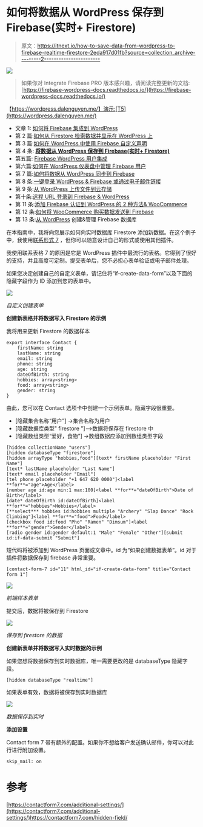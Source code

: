 # 如何将数据从 WordPress 保存到 Firebase(实时+ Firestore)

> 原文：<https://itnext.io/how-to-save-data-from-wordpress-to-firebase-realtime-firestore-2eda917d01fb?source=collection_archive---------2----------------------->

![](img/ff45f83595ae5b028a82e44fed77cb7a.png)

> 如果你对 Integrate Firebase PRO 版本感兴趣，请阅读完整更新的文档:[https://firebase-wordpress-docs.readthedocs.io/](https://firebase-wordpress-docs.readthedocs.io/)

【https://wordpress.dalenguyen.me/】演示:[T5](https://wordpress.dalenguyen.me/)

*   文章 1: [如何将 Firebase 集成到 WordPress](/how-to-integrate-firebase-and-wordpress-b017ee274687)
*   第 2 篇:[如何从 Firestore 检索数据并显示在 WordPress 上](/how-to-retrieve-data-from-firestore-and-display-on-wordpress-8638854a762e)
*   第 3 篇:[如何在 WordPress 中使用 Firebase 自定义声明](https://medium.com/@dalenguyen/how-to-work-with-firebase-custom-claims-in-wordpress-aaf83965bd20?sk=85786e3739d42b18c3e2c7344bc5f436)
*   第 4 条: [**将数据从 WordPress 保存到 Firebase(实时+ Firestore)**](/how-to-save-data-from-wordpress-to-firebase-realtime-firestore-2eda917d01fb)
*   第五篇: [Firebase WordPress 用户集成](/firebase-wordpress-user-integration-c18a28e41cbd)
*   第六篇:[如何在 WordPress 仪表盘中管理 Firebase 用户](/firebase-users-management-in-wordpress-dashboard-61b4a1ca066#d4c2-1605c6edec5f)
*   第 7 篇:[如何将数据从 WordPress 同步到 Firebase](/sync-data-from-wordpress-to-firebase-d6e5860d3a06)
*   第 8 条:[一键登录 WordPress & Firebase 或通过电子邮件链接](https://medium.com/@dalenguyen/one-click-login-to-wordpress-firebase-or-via-email-link-d7610d71cd23)
*   第 9 条:[从 WordPress 上传文件到云存储](https://medium.com/@dalenguyen/upload-files-to-cloud-storage-from-wordpress-e8acc8ce70cd)
*   第十条:[远程 URL 登录到 Firebase & WordPress](/remote-url-login-to-firebase-wordpress-2027fad7c159)
*   第 11 条:[添加 Firebase 认证到 WordPress 的 2 种方法& WooCommerce](https://dalenguyen.medium.com/2-ways-to-add-firebase-authentication-to-wordpress-woocommerce-df500c3b104e)
*   第 12 条:[如何将 WooCommerce 购买数据发送到 Firebase](https://dalenguyen.medium.com/how-to-send-woocommerce-purchase-data-to-firebase-8c8b4c8cff39)
*   第 13 条:[从 WordPress](https://dalenguyen.medium.com/create-manage-firebase-database-from-wordpress-13347d8ffb2e) 创建&管理 Firebase 数据库

在本指南中，我将向您展示如何向实时数据库 Firestore 添加新数据。在这个例子中，我使用[联系形式 7](https://wordpress.org/plugins/contact-form-7/) ，但你可以随意设计自己的形式或使用其他插件。

我使用联系表格 7 的原因是它是 WordPress 插件中最流行的表格。它得到了很好的支持，并且高度可定制。提交表单后，您不必担心表单验证或电子邮件处理。

如果您决定创建自己的自定义表单，请记住将“if-create-data-form”以及下面的隐藏字段作为 ID 添加到您的表单中。

![](img/ed82bcf24c614e655df4d347dbecfb1d.png)

*自定义创建表单*

**创建新表格并将数据写入 Firestore 的示例**

我将用来更新 Firestore 的数据样本

```
export interface Contact {
    firstName: string
    lastName: string
    email: string
    phone: string
    age: string
    dateOfBirth: string
    hobbies: array<string>
    food: array<string>
    gender: string
}
```

由此，您可以在 Contact 选项卡中创建一个示例表单。隐藏字段很重要。

*   [隐藏集合名称“用户”] ->集合名称为用户
*   [隐藏数据库类型" firestore "]-->数据将保存在 firestore 中
*   [隐藏数组类型“爱好，食物”] ->数组数据应添加到数组类型字段

```
[hidden collectionName "users"]
[hidden databaseType "firestore"]
[hidden arrayType "hobbies,food"][text* firstName placeholder "First Name"]
[text* lastName placeholder "Last Name"]
[text* email placeholder "Email"]
[tel phone placeholder "+1 647 620 0000"]<label **for**="age">Age</label>
[number age id:age min:1 max:100]<label **for**="dateOfBirth">Date of Birth</label>
[date* dateOfBirth id:dateOfBirth]<label **for**="hobbies">Hobbies</label>
[**select*** hobbies id:hobbies multiple "Archery" "Slap Dance" "Rock Climbing"]<label **for**="food">Food</label>
[checkbox food id:food "Pho" "Ramen" "Dimsum"]<label **for**="gender">Gender</label>
[radio gender id:gender default:1 "Male" "Female" "Other"][submit id:if-data-submit "Submit"]
```

短代码将被添加到 WordPress 页面或文章中。id 为“如果创建数据表单”。id 对于插件将数据保存到 firebase 非常重要。

```
[contact-form-7 id="11" html_id="if-create-data-form" title="Contact form 1"]
```

![](img/c3fb8a4766edf11ccf9a01d1443949da.png)

*前端样本表单*

提交后，数据将被保存到 Firestore

![](img/3178b262721395d9c55dc55ee2305bf5.png)

*保存到 firestore 的数据*

**创建新表单并将数据写入实时数据的示例**

如果您想将数据保存到实时数据库，唯一需要更改的是 databaseType 隐藏字段。

```
[hidden databaseType "realtime"]
```

如果表单有效，数据将被保存到实时数据库

![](img/8e9785fe0af8335a68083c6c53fe3f28.png)

*数据保存到实时*

**添加设置**

Contact form 7 带有额外的配置。如果你不想给客户发送确认邮件，你可以对此行进行附加设置。

```
skip_mail: on
```

# 参考

[https://contactform7.com/additional-settings/](https://contactform7.com/additional-settings/)https://contactform7.com/hidden-field/